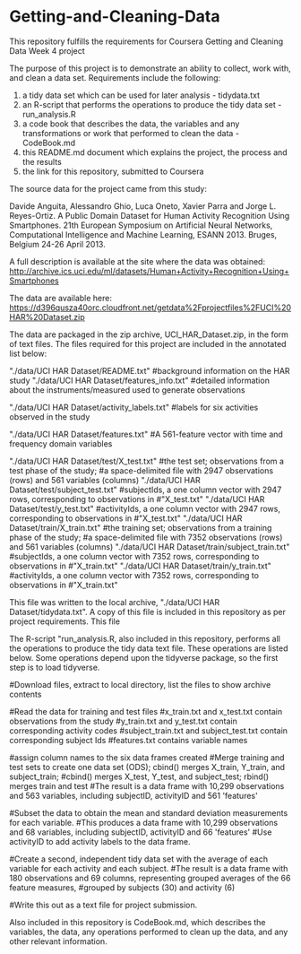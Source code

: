 # Getting-and-Cleaning-Data
This repository fulfills the requirements for Coursera Getting and Cleaning Data Week 4 project

The purpose of this project is to demonstrate an ability to collect, work with, and clean a data set. Requirements include the following:
  1) a tidy data set which can be used for later analysis - tidydata.txt
  2) an R-script that performs the operations to produce the tidy data set - run_analysis.R
  3) a code book that describes the data, the variables and any transformations or work that performed to clean the data - CodeBook.md
  4) this README.md document which explains the project, the process and the results
  5) the link for this repository, submitted to Coursera
  
The source data for the project came from this study:

  Davide Anguita, Alessandro Ghio, Luca Oneto, Xavier Parra and Jorge L. Reyes-Ortiz.
  A Public Domain Dataset for Human Activity Recognition Using Smartphones.
  21th European Symposium on Artificial Neural Networks, Computational Intelligence and Machine Learning, ESANN 2013.
  Bruges, Belgium 24-26 April 2013.
  
A full description is available at the site where the data was obtained:
  http://archive.ics.uci.edu/ml/datasets/Human+Activity+Recognition+Using+Smartphones

The data are available here:
  https://d396qusza40orc.cloudfront.net/getdata%2Fprojectfiles%2FUCI%20HAR%20Dataset.zip
  
The data are packaged in the zip archive, UCI_HAR_Dataset.zip, in the form of text files.  The files required for this project are included in the annotated list below:

"./data/UCI HAR Dataset/README.txt"                   #background information on the HAR study
"./data/UCI HAR Dataset/features_info.txt"            #detailed information about the instruments/measured used to generate observations

"./data/UCI HAR Dataset/activity_labels.txt"          #labels for six activities observed in the study

"./data/UCI HAR Dataset/features.txt"                 #A 561-feature vector with time and frequency domain variables

"./data/UCI HAR Dataset/test/X_test.txt"              #the test set; observations from a test phase of the study;
                                                      #a space-delimited file with 2947 observations (rows) and 561 variables (columns) 
"./data/UCI HAR Dataset/test/subject_test.txt"        #subjectIds, a one column vector with 2947 rows, corresponding to observations in 
                                                      #"X_test.txt"
"./data/UCI HAR Dataset/test/y_test.txt"              #activityIds, a one column vector with 2947 rows, corresponding to observations in 
                                                      #"X_test.txt"
"./data/UCI HAR Dataset/train/X_train.txt"            #the training set; observations from a training phase of the study;
                                                      #a space-delimited file with 7352 observations (rows) and 561 variables (columns) 
"./data/UCI HAR Dataset/train/subject_train.txt"      #subjectIds, a one column vector with 7352 rows, corresponding to observations in 
                                                      #"X_train.txt"
"./data/UCI HAR Dataset/train/y_train.txt"            #activityIds, a one column vector with 7352 rows, corresponding to observations in 
                                                      #"X_train.txt"

This file was written to the local archive, "./data/UCI HAR Dataset/tidydata.txt".  A copy of this file is included in this repository as per project requirements.  This file 

The R-script "run_analysis.R, also included in this repository, performs all the operations to produce the tidy data text file.  These operations are listed below. Some operations depend upon the tidyverse package, so the first step is to load tidyverse.

#Download files, extract to local directory, list the files to show archive contents

#Read the data for training and test files
  #x_train.txt and x_test.txt contain observations from the study
  #y_train.txt and y_test.txt contain corresponding activity codes
  #subject_train.txt and subject_test.txt contain corresponding subject Ids
  #features.txt contains variable names

#assign column names to the six data frames created
#Merge training and test sets to create one data set (ODS); cbind() merges X_train, Y_train, and subject_train;
  #cbind() merges X_test, Y_test, and subject_test; rbind() merges train and test
  #The result is a data frame with 10,299 observations and 563 variables, including subjectID, activityID and 561 'features'

#Subset the data to obtain the mean and standard deviation measurements for each variable.
  #This produces a data frame with 10,299 observations and 68 variables, including subjectID, activityID and 66 'features'
#Use activityID to add activity labels to the data frame.

#Create a second, independent tidy data set with the average of each variable for each activity and each subject.
  #The result is a data frame with 180 observations and 69 columns, representing grouped averages of the 66 feature measures,
  #grouped by subjects (30) and activity (6)
  
#Write this out as a text file for project submission.

Also included in this repository is CodeBook.md, which describes the variables, the data, any operations performed to clean up the data, and any other relevant information.
